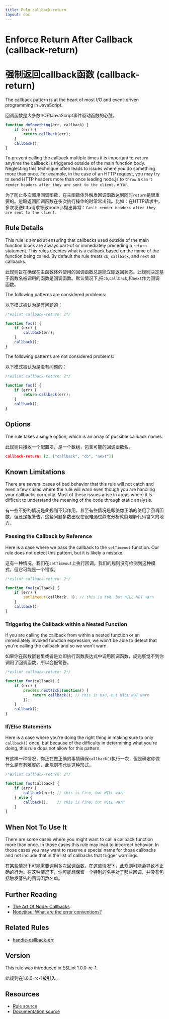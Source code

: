 ```yaml
---
title: Rule callback-return
layout: doc
---
```

<!-- Note: No pull requests accepted for this file. See README.md in the root directory for details. -->

# Enforce Return After Callback (callback-return)

# 强制返回callback函数 (callback-return)

The callback pattern is at the heart of most I/O and event-driven programming
 in JavaScript.
 
 回调函数是大多数I/O和JavaScript事件驱动函数的心脏。

```js
function doSomething(err, callback) {
    if (err) {
        return callback(err);
    }
    callback();
}
```

To prevent calling the callback multiple times it is important to `return` anytime the callback is triggered outside
 of the main function body. Neglecting this technique often leads to issues where you do something more than once.
 For example, in the case of an HTTP request, you may try to send HTTP headers more than once leading node.js to `throw`
 a `Can't render headers after they are sent to the client.` error.
 
 为了防止多次调用回调函数，在主函数体外触发回调函数达到随时`return`是很重要的。忽略返回回调函数在多次执行操作的时常常出错。比如：在HTTP请求中，多次发送http请求导致node.js抛出异常：`Can't render headers after they are sent to the client.`

## Rule Details

This rule is aimed at ensuring that callbacks used outside of the main function block are always part-of or immediately
preceding a `return` statement. This rules decides what is a callback based on the name of the function being called.
By default the rule treats `cb`, `callback`, and `next` as callbacks.

此规则旨在确保在主函数体外使用的回调函数总是能立即返回状态。此规则决定基于函数名被调用的函数是回调函数。默认情况下,把`cb`,`callback`,和`next`作为回调函数。

The following patterns are considered problems:

以下模式被认为是有问题的：

```js
/*eslint callback-return: 2*/

function foo() {
    if (err) {
        callback(err);
    }
    callback();
}
```

The following patterns are not considered problems:

以下模式被认为是没有问题的：

```js
/*eslint callback-return: 2*/

function foo() {
    if (err) {
        return callback(err);
    }
    callback();
}
```

## Options

The rule takes a single option, which is an array of possible callback names.

此规则只接收一个配置项，是一个数组，包含可能的回调函数名。

```json
callback-return: [2, ["callback", "cb", "next"]]
```

## Known Limitations

There are several cases of bad behavior that this rule will not catch and even a few cases where
the rule will warn even though you are handling your callbacks correctly. Most of these issues arise
in areas where it is difficult to understand the meaning of the code through static analysis.

有一些不好的情况是此规则不起作用，甚至有些情况是即使你正确的使用了回调函数，但还是报警告。这些问题多数出现在很难通过静态分析就能理解代码含义的地方。

### Passing the Callback by Reference

Here is a case where we pass the callback to the `setTimeout` function. Our rule does not detect this pattern, but
it is likely a mistake.

这有一种情况，我们在`setTimeout`上执行回调。我们的规则没有检测到这种模式，但它可能是一个错误。

```js
/*eslint callback-return: 2*/

function foo(callback) {
    if (err) {
        setTimeout(callback, 0); // this is bad, but WILL NOT warn
    }
    callback();
}
```

### Triggering the Callback within a Nested Function

If you are calling the callback from within a nested function or an immediately invoked
function expression, we won't be able to detect that you're calling the callback and so
we won't warn.

如果你在函数嵌套里或者是立即执行函数表达式中调用回调函数，规则察觉不到你调用了回调函数，所以会报警告。

```js
/*eslint callback-return: 2*/

function foo(callback) {
    if (err) {
        process.nextTick(function() {
            return callback(); // this is bad, but WILL NOT warn
        });
    }
    callback();
}
```

### If/Else Statements

Here is a case where you're doing the right thing in making sure to only `callback()` once, but because of the
difficulty in determining what you're doing, this rule does not allow for this pattern.

有这样一种情况，你正在做正确的事情确保`callback()`执行一次，但是确定你做什么是有有难度的，此规则不允许这种形式。

```js
/*eslint callback-return: 2*/

function foo(callback) {
    if (err) {
        callback(err); // this is fine, but WILL warn
    } else {
        callback();    // this is fine, but WILL warn
    }
}
```

## When Not To Use It

There are some cases where you might want to call a callback function more than once. In those cases this rule
 may lead to incorrect behavior. In those cases you may want to reserve a special name for those callbacks and
 not include that in the list of callbacks that trigger warnings.
 
在某些情况下可能需要调用多次回调函数。在这些情况下，此规则可能会导致不正确的行为。在这种情况下，你可能想保留一个特别的名字对于那些回调，并没有包括触发警告的回调函数名单。

## Further Reading

* [The Art Of Node: Callbacks](https://github.com/maxogden/art-of-node#callbacks)
* [Nodejitsu: What are the error conventions?](http://docs.nodejitsu.com/articles/errors/what-are-the-error-conventions)

## Related Rules

* [handle-callback-err](handle-callback-err)

## Version

This rule was introduced in ESLint 1.0.0-rc-1.

此规则在1.0.0-rc-1被引入。

## Resources

* [Rule source](https://github.com/eslint/eslint/tree/master/lib/rules/callback-return.js)
* [Documentation source](https://github.com/eslint/eslint/tree/master/docs/rules/callback-return.md)
